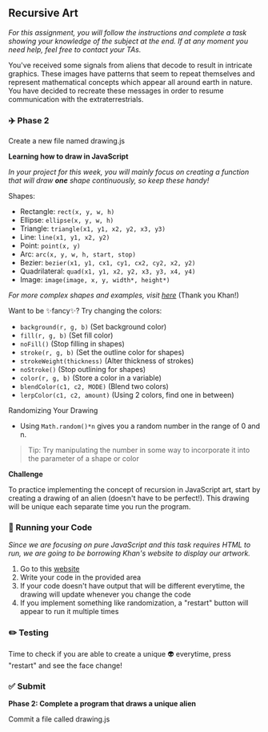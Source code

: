 ## Recursive Art

*For this assignment, you will follow the instructions and complete a task showing your knowledge of the subject at the end. If at any moment you need help, feel free to contact your TAs.*

You've received some signals from aliens that decode to result in intricate graphics. These images have patterns that seem to repeat themselves and represent mathematical concepts which appear all around earth in nature. You have decided to recreate these messages in order to resume communication with the extraterrestrials.
### :airplane: Phase 2

Create a new file named drawing.js

**Learning how to draw in JavaScript**

*In your project for this week, you will mainly focus on creating a function that will draw **one** shape continuously, so keep these handy!*

Shapes: 
* Rectangle: `rect(x, y, w, h)`
* Ellipse: `ellipse(x, y, w, h)`
* Triangle: `triangle(x1, y1, x2, y2, x3, y3)`
* Line: `line(x1, y1, x2, y2)`
* Point: `point(x, y)`
* Arc: `arc(x, y, w, h, start, stop)`
* Bezier: `bezier(x1, y1, cx1, cy1, cx2, cy2, x2, y2)`
* Quadrilateral: `quad(x1, y1, x2, y2, x3, y3, x4, y4)`
* Image: `image(image, x, y, width*, height*)`

*For more complex shapes and examples, visit [here](https://www.khanacademy.org/computing/computer-science/algorithms/recursive-algorithms/pp/project-recursive-art)* (Thank you Khan!)

Want to be :sparkles:fancy:sparkles:? Try changing the colors:
* `background(r, g, b)` (Set background color)
* `fill(r, g, b)` (Set fill color)
* `noFill()` (Stop filling in shapes)
* `stroke(r, g, b)` (Set the outline color for shapes)
* `strokeWeight(thickness)` (Alter thickness of strokes)
* `noStroke()` (Stop outlining for shapes)
* `color(r, g, b)` (Store a color in a variable)
* `blendColor(c1, c2, MODE)` (Blend two colors)
* `lerpColor(c1, c2, amount)` (Using 2 colors, find one in between)

Randomizing Your Drawing
* Using `Math.random()*n` gives you a random number in the range of 0 and n.
> Tip: Try manipulating the number in some way to incorporate it into the parameter of a shape or color

**Challenge**

To practice implementing the concept of recursion in JavaScript art, start by creating a drawing of an alien (doesn't have to be perfect!). This drawing will be unique each separate time you run the program.

### :red_car: Running your Code

*Since we are focusing on pure JavaScript and this task requires HTML to run, we are going to be borrowing Khan's website to display our artwork.*
1. Go to this [website](https://www.khanacademy.org/computer-programming/new/pjs)
2. Write your code in the provided area
3. If your code doesn't have output that will be different everytime, the drawing will update whenever you change the code
3. If you implement something like randomization, a "restart" button will appear to run it multiple times

### :pencil2: Testing

Time to check if you are able to create a unique :alien: everytime, press "restart" and see the face change!

### ✅ Submit

**Phase 2: Complete a program that draws a unique alien**

Commit a file called drawing.js
